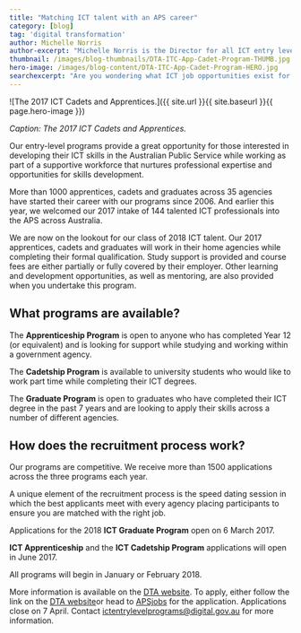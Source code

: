 ```yaml
---
title: "Matching ICT talent with an APS career"
category: [blog]
tag: 'digital transformation'
author: Michelle Norris           
author-excerpt: "Michelle Norris is the Director for all ICT entry level programs."
thumbnail: /images/blog-thumbnails/DTA-ITC-App-Cadet-Program-THUMB.jpg
hero-image: /images/blog-content/DTA-ITC-App-Cadet-Program-HERO.jpg
searchexcerpt: "Are you wondering what ICT job opportunities exist for you to begin your career in the Australian Public Service?"
---
```


![The 2017 ICT Cadets and Apprentices.]({{ site.url }}{{ site.baseurl }}{{ page.hero-image }})

*Caption: The 2017 ICT Cadets and Apprentices.*

Our entry-level programs provide a great opportunity for those interested in developing their ICT skills in the Australian Public Service while working as part of a supportive workforce that nurtures professional expertise and opportunities for skills development.  

More than 1000 apprentices, cadets and graduates across 35 agencies have started their career with our programs since 2006. And earlier this year, we welcomed our 2017 intake of 144 talented ICT professionals into the APS across Australia. 

We are now on the lookout for our class of 2018 ICT talent. Our 2017 apprentices, cadets and graduates will work in their home agencies while completing their formal qualification. Study support is provided and course fees are either partially or fully covered by their employer. Other learning and development opportunities, as well as mentoring, are also provided when you undertake this program.

## What programs are available? 

The **Apprenticeship Program** is open to anyone who has completed Year 12 (or equivalent) and is looking for support while studying and working within a government agency.

The **Cadetship Program** is available to university students who would like to work part time while completing their ICT degrees. 

The **Graduate Program** is open to graduates who have completed their ICT degree in the past 7 years and are looking to apply their skills across a number of different agencies.

## How does the recruitment process work?

Our programs are competitive. We receive more than 1500 applications across the three programs each year. 

A unique element of the recruitment process is the speed dating session in which the best applicants meet with every agency placing participants to ensure you are matched with the right job. 

Applications for the 2018 **ICT Graduate Program** open on 6 March 2017.  

**ICT Apprenticeship** and the **ICT Cadetship Program** applications will open in June 2017. 

All programs will begin in January or February 2018. 

More information is available on the [DTA website](https://www.dta.gov.au/what-we-do/policies-and-programs/ict-entry/). To apply, either follow the link on the [DTA website](https://www.dta.gov.au/who-we-are/corporate/jobs/#op-170375-2018-australian-government-ict-graduate-program)or head to [APSjobs](https://www.apsjobs.gov.au) for the application. Applications close on 7 April. Contact [ictentrylevelprograms@digital.gov.au](mailto:ictentrylevelprograms@digital.gov.au) for more information. 
